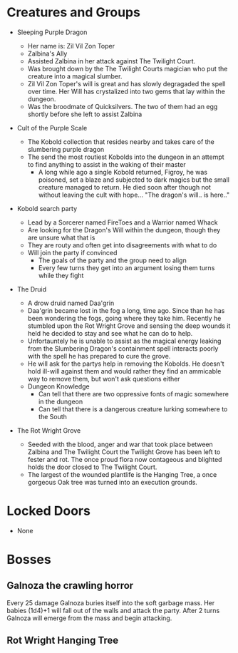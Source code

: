 # Creatures and Groups
- Sleeping Purple Dragon
    - Her name is: Zil Vil Zon Toper
    - Zalbina's Ally
    - Assisted Zalbina in her attack against The Twilight Court.
    - Was brought down by the The Twilight Courts magician who put the creature into a magical slumber.
    - Zil Vil Zon Toper's will is great and has slowly degragaded the spell over time. Her Will has crystalized into two gems that lay within the dungeon.
    - Was the broodmate of Quicksilvers. The two of them had an egg shortly before she left to assist Zalbina

- Cult of the Purple Scale
    - The Kobold collection that resides nearby and takes care of the slumbering purple dragon
    - The send the most routiest Kobolds into the dungeon in an attempt to find anything to assist in the waking of their master
        - A long while ago a single Kobold returned, Figroy, he was poisoned, set a blaze and subjected to dark magics but the small creature managed to return. He died soon after though not without leaving the cult with hope... "The dragon's will.. is here.."

- Kobold search party
    - Lead by a Sorcerer named FireToes and a Warrior named Whack
    - Are looking for the Dragon's Will within the dungeon, though they are unsure what that is
    - They are routy and often get into disagreements with what to do
    - Will join the party if convinced
        - The goals of the party and the group need to align
        - Every few turns they get into an argument losing them turns while they fight

- The Druid
    - A drow druid named Daa'grin
    - Daa'grin became lost in the fog a long, time ago. Since than he has been wondering the fogs, going where they take him. Recently he stumbled upon the Rot Wright Grove and sensing the deep wounds it held he decided to stay and see what he can do to help.
    - Unfortauntely he is unable to assist as the magical energy leaking from the Slumbering Dragon's containment spell interacts poorly with the spell he has prepared to cure the grove.
    - He will ask for the partys help in removing the Kobolds. He doesn't hold ill-will against them and would rather they find an ammicable way to remove them, but won't ask questions either
    - Dungeon Knowledge
        - Can tell that there are two oppressive fonts of magic somewhere in the dungeon
        - Can tell that there is a dangerous creature lurking somewhere to the South

- The Rot Wright Grove
    - Seeded with the blood, anger and war that took place between Zalbina and The Twilight Court the Twilight Grove has been left to fester and rot. The once proud flora now contageous and blighted holds the door closed to The Twilight Court.
    - The largest of the wounded plantlife is the Hanging Tree, a once gorgeous Oak tree was turned into an execution grounds.

# Locked Doors
- None

# Bosses
## Galnoza the crawling horror
Every 25 damage Galnoza buries itself into the soft garbage mass. Her babies (1d4)+1 will fall out of the walls and attack the party. After 2 turns Galnoza will emerge from the mass and begin attacking.

## Rot Wright Hanging Tree
